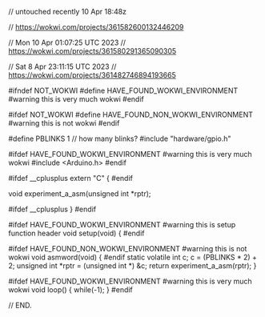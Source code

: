 
// untouched recently 10 Apr 18:48z




// https://wokwi.com/projects/361582600132446209

// Mon 10 Apr 01:07:25 UTC 2023
// https://wokwi.com/projects/361580291365090305


// Sat  8 Apr 23:11:15 UTC 2023
// https://wokwi.com/projects/361482746894193665

#ifndef NOT_WOKWI
#define HAVE_FOUND_WOKWI_ENVIRONMENT
#warning this is very much wokwi
#endif

#ifdef NOT_WOKWI
#define HAVE_FOUND_NON_WOKWI_ENVIRONMENT
#warning this is not wokwi
#endif

#define PBLINKS 1 // how many blinks?
#include "hardware/gpio.h"

#ifdef HAVE_FOUND_WOKWI_ENVIRONMENT
#warning this is very much wokwi
#include <Arduino.h>
#endif

#ifdef __cplusplus
extern "C" {
#endif

void experiment_a_asm(unsigned int *rptr);

#ifdef __cplusplus
}
#endif

#ifdef HAVE_FOUND_WOKWI_ENVIRONMENT
#warning this is setup function header
void setup(void) {
#endif

#ifdef HAVE_FOUND_NON_WOKWI_ENVIRONMENT
#warning this is  not wokwi
void asmword(void) {
#endif
    static volatile int c;
    c = (PBLINKS * 2) + 2;
    unsigned int *rptr = (unsigned int *) &c;
    return experiment_a_asm(rptr);
}

#ifdef HAVE_FOUND_WOKWI_ENVIRONMENT
#warning this is very much wokwi
void loop() {
    while(-1);
}
#endif

// END.